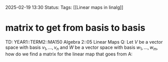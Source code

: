 2025-02-19 13:30
Status: 
Tags: [[Linear maps in linalg]]
# matrix to get from basis to basis

TD: YEAR1::TERM2::MA150 Algebra 2::05 Linear Maps
Q: Let $V$ be a vector space with basis $v_1, \ldots, v_n$ and $W$ be a vector space with basis $w_1, \ldots, w_m$, how do we find a matrix for the linear map that goes from 
A: 